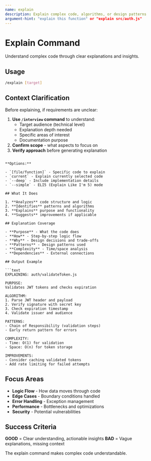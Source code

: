 ```yaml
---
name: explain
description: Explain complex code, algorithms, or design patterns
argument-hint: "explain this function" or "explain src/auth.js"
---
```


# Explain Command

Understand complex code through clear explanations and insights.

## Usage

```bash
/explain [target]
```

## Context Clarification

Before explaining, if requirements are unclear:

1. **Use `/interview` command** to understand:
   - Target audience (technical level)
   - Explanation depth needed
   - Specific areas of interest
   - Documentation purpose
2. **Confirm scope** - what aspects to focus on
3. **Verify approach** before generating explanation
```

**Options:**

- `[file/function]` - Specific code to explain
- `current` - Explain currently selected code
- `--deep` - Include implementation details
- `--simple` - ELI5 (Explain Like I'm 5) mode

## What It Does

1. **Analyzes** code structure and logic
2. **Identifies** patterns and algorithms
3. **Explains** purpose and functionality
4. **Suggests** improvements if applicable

## Explanation Coverage

- **Purpose** - What the code does
- **How** - Step-by-step logic flow
- **Why** - Design decisions and trade-offs
- **Patterns** - Design patterns used
- **Complexity** - Time/space analysis
- **Dependencies** - External connections

## Output Example

```text
EXPLAINING: auth/validateToken.js

PURPOSE:
Validates JWT tokens and checks expiration

ALGORITHM:
1. Parse JWT header and payload
2. Verify signature with secret key
3. Check expiration timestamp
4. Validate issuer and audience

PATTERNS:
- Chain of Responsibility (validation steps)
- Early return pattern for errors

COMPLEXITY:
- Time: O(1) for validation
- Space: O(n) for token storage

IMPROVEMENTS:
- Consider caching validated tokens
- Add rate limiting for failed attempts
```

## Focus Areas

- **Logic Flow** - How data moves through code
- **Edge Cases** - Boundary conditions handled
- **Error Handling** - Exception management
- **Performance** - Bottlenecks and optimizations
- **Security** - Potential vulnerabilities

## Success Criteria

**GOOD** = Clear understanding, actionable insights
**BAD** = Vague explanations, missing context

The explain command makes complex code understandable.